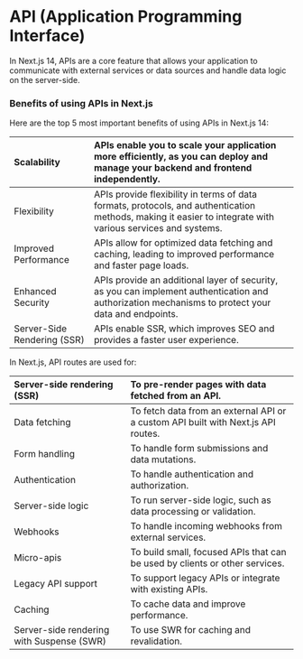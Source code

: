 # API (Application Programming Interface)

In Next.js 14, APIs are a core feature that allows your application to communicate with external services or data sources and handle data logic on the server-side. 

### Benefits of using APIs in Next.js

Here are the top 5 most important benefits of using APIs in Next.js 14:

| Scalability | APIs enable you to scale your application more efficiently, as you can deploy and manage your backend and frontend independently. |
| :---------- | :----------------------------------------------------------------------------- |
| Flexibility | APIs provide flexibility in terms of data formats, protocols, and authentication methods, making it easier to integrate with various services and systems. |
| Improved Performance |  APIs allow for optimized data fetching and caching, leading to improved performance and faster page loads. |
| Enhanced Security | APIs provide an additional layer of security, as you can implement authentication and authorization mechanisms to protect your data and endpoints. |
| Server-Side Rendering (SSR) | APIs enable SSR, which improves SEO and provides a faster user experience. |







In Next.js, API routes are used for:

| Server-side rendering (SSR)| To pre-render pages with data fetched from an API. |
| :------------------------- | :------------------------------------------------- |
| Data fetching | To fetch data from an external API or a custom API built with Next.js API routes. |
| Form handling | To handle form submissions and data mutations. |
| Authentication | To handle authentication and authorization. |
| Server-side logic | To run server-side logic, such as data processing or validation. |
| Webhooks | To handle incoming webhooks from external services. |
| Micro-apis | To build small, focused APIs that can be used by clients or other services. |
| Legacy API support | To support legacy APIs or integrate with existing APIs. |
| Caching | To cache data and improve performance. |
| Server-side rendering with Suspense (SWR) | To use SWR for caching and revalidation. |